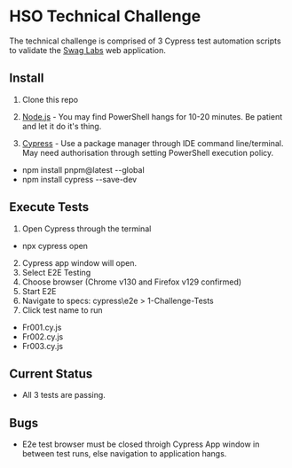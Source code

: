 # HSO Technical Challenge
The technical challenge is comprised of 3 Cypress test automation scripts to validate the [Swag Labs](https://www.saucedemo.com/) web application.

## Install
1. Clone this repo

2. [Node.js](https://nodejs.org/en) - You may find PowerShell hangs for 10-20 minutes. Be patient and let it do it's thing.

3. [Cypress](https://www.cypress.io/install) - Use a package manager through IDE command line/terminal. May need authorisation through setting PowerShell execution policy.
- npm install pnpm@latest --global
- npm install cypress --save-dev

## Execute Tests
1. Open Cypress through the terminal
- npx cypress open

2. Cypress app window will open.
3. Select E2E Testing
4. Choose browser (Chrome v130 and Firefox v129 confirmed)
5. Start E2E
6. Navigate to specs: cypress\e2e > 1-Challenge-Tests
7. Click test name to run
- Fr001.cy.js
- Fr002.cy.js
- Fr003.cy.js

## Current Status
- All 3 tests are passing.

## Bugs
- E2e test browser must be closed throigh Cypress App window in between test runs, else navigation to application hangs.
